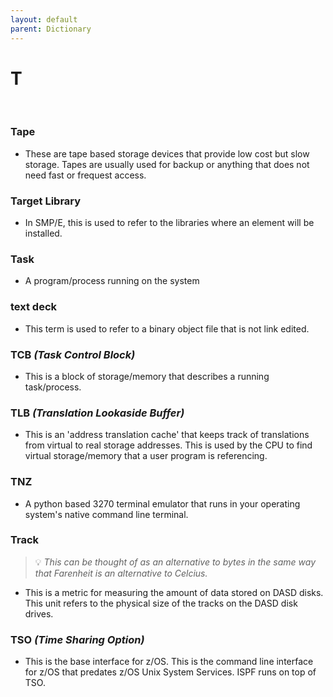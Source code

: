 ```yaml
---
layout: default
parent: Dictionary
---
```


# T

&nbsp;

### Tape
* These are tape based storage devices that provide low cost but slow storage. Tapes are usually used for backup or anything that does not need fast or frequest access.

### Target Library
* In SMP/E, this is used to refer to the libraries where an element will be installed.

### Task
* A program/process running on the system

### text deck
* This term is used to refer to a binary object file that is not link edited.

### TCB *(Task Control Block)*
* This is a block of storage/memory that describes a running task/process.

### TLB *(Translation Lookaside Buffer)*
* This is an 'address translation cache' that keeps track of translations from virtual to real storage addresses. This is used by the CPU to find virtual storage/memory that a user program is referencing.

### TNZ
* A python based 3270 terminal emulator that runs in your operating system's native command line terminal.

### Track
> 💡 _This can be thought of as an alternative to bytes in the same way that Farenheit is an alternative to Celcius._

* This is a metric for measuring the amount of data stored on DASD disks. This unit refers to the physical size of the tracks on the DASD disk drives.

### TSO *(Time Sharing Option)*
* This is the base interface for z/OS. This is the command line interface for z/OS that predates z/OS Unix System Services. ISPF runs on top of TSO.